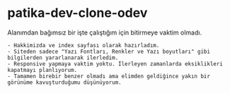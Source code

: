 # patika-dev-clone-odev
Alanımdan bağımsız bir işte çalıştığım için bitirmeye vaktim olmadı.
```
- Hakkimizda ve index sayfası olarak hazırladım.
- Siteden sadece "Yazı Fontları, Renkler ve Yazı boyutları" gibi bilgilerden yararlanarak ilerledim. 
- Responsive yapmaya vaktim yoktu. İlerleyen zamanlarda eksiklikleri kapatmayı planlıyorum.
- Tamamen birebir benzer olmadı ama elimden geldiğince yakın bir görünüme kavuşturduğumu düşünüyorum.

